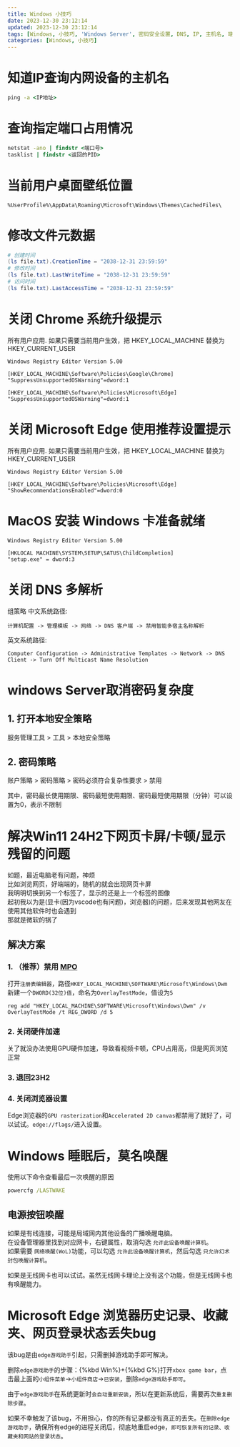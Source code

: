 ```yaml
---
title: Windows 小技巧
date: 2023-12-30 23:12:14
updated: 2023-12-30 23:12:14
tags: [Windows, 小技巧, 'Windows Server', 密码安全设置, DNS, IP, 主机名, 端口, 桌面壁纸, 文件元数据, Chrome, Edge]
categories: [Windows, 小技巧]
---
```


# 知道IP查询内网设备的主机名
```cmd
ping -a <IP地址>
```

# 查询指定端口占用情况
```cmd
netstat -ano | findstr <端口号>
tasklist | findstr <返回的PID>
```

# 当前用户桌面壁纸位置
```
%UserProfile%\AppData\Roaming\Microsoft\Windows\Themes\CachedFiles\
```

# 修改文件元数据
```powershell
# 创建时间
(ls file.txt).CreationTime = "2038-12-31 23:59:59"
# 修改时间
(ls file.txt).LastWriteTime = "2038-12-31 23:59:59"
# 访问时间
(ls file.txt).LastAccessTime = "2038-12-31 23:59:59"
```

# 关闭 Chrome 系统升级提示
所有用户应用. 如果只需要当前用户生效，把 HKEY_LOCAL_MACHINE 替换为 HKEY_CURRENT_USER
```regedit
Windows Registry Editor Version 5.00 

[HKEY_LOCAL_MACHINE\Software\Policies\Google\Chrome] 
"SuppressUnsupportedOSWarning"=dword:1

[HKEY_LOCAL_MACHINE\Software\Policies\Microsoft\Edge] 
"SuppressUnsupportedOSWarning"=dword:1
```

# 关闭 Microsoft Edge 使用推荐设置提示
所有用户应用. 如果只需要当前用户生效，把 HKEY_LOCAL_MACHINE 替换为 HKEY_CURRENT_USER
```regedit
Windows Registry Editor Version 5.00 

[HKEY_LOCAL_MACHINE\Software\Policies\Microsoft\Edge] 
"ShowRecommendationsEnabled"=dword:0
```

# MacOS 安装 Windows 卡准备就绪
```regedit
Windows Registry Editor Version 5.00

[HKLOCAL MACHINE\SYSTEM\SETUP\SATUS\ChildCompletion]
"setup.exe" = dword:3
```

# 关闭 DNS 多解析
组策略
中文系统路径:
```
计算机配置 -> 管理模板 -> 网络 -> DNS 客户端 -> 禁用智能多宿主名称解析
```
英文系统路径:
```
Computer Configuration -> Administrative Templates -> Network -> DNS Client -> Turn Off Multicast Name Resolution
```

# windows Server取消密码复杂度
## 1. 打开本地安全策略
服务管理工具 > 工具 > 本地安全策略

## 2. 密码策略
账户策略 > 密码策略 > 密码必须符合复杂性要求 > 禁用

其中，密码最长使用期限、密码最短使用期限、密码最短使用期限（分钟）可以设置为0，表示不限制

# 解决Win11 24H2下网页卡屏/卡顿/显示残留的问题
如题，最近电脑老有问题，神烦  
比如浏览网页，好端端的，随机的就会出现网页卡屏  
我明明切换到另一个标签了，显示的还是上一个标签的图像  
起初我以为是(显卡(因为vscode也有问题)，浏览器)的问题，后来发现其他网友在使用其他软件时也会遇到  
那就是微软的锅了
## 解决方案
### 1. （推荐）禁用 [MPO](https://learn.microsoft.com/zh-cn/windows-hardware/drivers/display/multiplane-overlay-support)
打开`注册表编辑器`，路径`HKEY_LOCAL_MACHINE\SOFTWARE\Microsoft\Windows\Dwm`
新建一个`DWORD(32位)值`，命名为`OverlayTestMode`，值设为`5`
```
reg add "HKEY_LOCAL_MACHINE\SOFTWARE\Microsoft\Windows\Dwm" /v OverlayTestMode /t REG_DWORD /d 5  
```
### 2. 关闭硬件加速
关了就没办法使用GPU硬件加速，导致看视频卡顿，CPU占用高，但是网页浏览正常
### 3. 退回23H2
### 4. 关闭浏览器设置
Edge浏览器的`GPU rasterization`和`Accelerated 2D canvas`都禁用了就好了，可以试试。`edge://flags/`进入设置。

# Windows 睡眠后，莫名唤醒
使用以下命令查看最后一次唤醒的原因
```cmd
powercfg /LASTWAKE
```

## 电源按钮唤醒
如果是有线连接，可能是局域网内其他设备的广播唤醒电脑。  
在设备管理器里找到对应网卡，右键属性，取消勾选 `允许此设备唤醒计算机`。  
如果需要 `网络唤醒(WoL)`功能，可以勾选 `允许此设备唤醒计算机`，然后勾选 `只允许幻术封包唤醒计算机`。

如果是无线网卡也可以试试。虽然无线网卡理论上没有这个功能，但是无线网卡也有唤醒能力。  

# Microsoft Edge 浏览器历史记录、收藏夹、网页登录状态丢失bug
该bug是由`edge游戏助手`引起，只需删掉游戏助手即可解决。

删除`edge游戏助手`的步骤：{%kbd Win%}+{%kbd G%}打开`xbox game bar`，点击最上面的`小组件菜单`→`小组件商店`→`已安装`，删除`edge游戏助手即可`。

由于`edge游戏助手`在系统更新时`会自动重新安装`，所以在更新系统后，需要再次`重复删除步骤`。

如果不幸触发了该bug，不用担心，你的所有记录都没有真正的丢失。在`删除edge游戏助手`，确保所有edge的进程关闭后，彻底地重启edge，`即可恢复所有的记录、收藏夹和网站的登录状态`。
